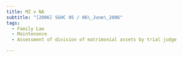 ```yaml
---
title: MZ v NA
subtitle: "[2006] SGHC 95 / 06\_June\_2006"
tags:
  - Family Law
  - Maintenance
  - Assessment of division of matrimonial assets by trial judge

---
```


